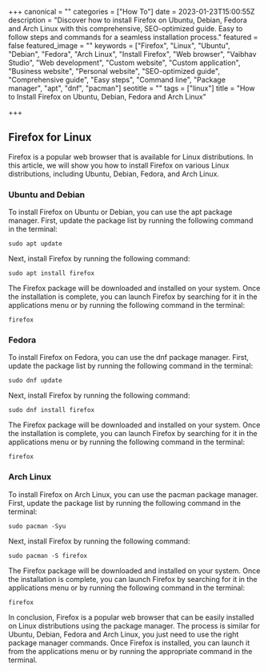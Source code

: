 +++
canonical = ""
categories = ["How To"]
date = 2023-01-23T15:00:55Z
description = "Discover how to install Firefox on Ubuntu, Debian, Fedora and Arch Linux with this comprehensive, SEO-optimized guide. Easy to follow steps and commands for a seamless installation process."
featured = false
featured_image = ""
keywords = ["Firefox", "Linux", "Ubuntu", "Debian", "Fedora", "Arch Linux", "Install Firefox", "Web browser", "Vaibhav Studio", "Web development", "Custom website", "Custom application", "Business website", "Personal website", "SEO-optimized guide", "Comprehensive guide", "Easy steps", "Command line", "Package manager", "apt", "dnf", "pacman"]
seotitle = ""
tags = ["linux"]
title = "How to Install Firefox on Ubuntu, Debian, Fedora and Arch Linux"

+++
## Firefox for Linux

Firefox is a popular web browser that is available for Linux distributions. In this article, we will show you how to install Firefox on various Linux distributions, including Ubuntu, Debian, Fedora, and Arch Linux.

### Ubuntu and Debian

To install Firefox on Ubuntu or Debian, you can use the apt package manager. First, update the package list by running the following command in the terminal:

    sudo apt update

Next, install Firefox by running the following command:

    sudo apt install firefox

The Firefox package will be downloaded and installed on your system. Once the installation is complete, you can launch Firefox by searching for it in the applications menu or by running the following command in the terminal:

    firefox

### Fedora

To install Firefox on Fedora, you can use the dnf package manager. First, update the package list by running the following command in the terminal:

    sudo dnf update

Next, install Firefox by running the following command:

    sudo dnf install firefox

The Firefox package will be downloaded and installed on your system. Once the installation is complete, you can launch Firefox by searching for it in the applications menu or by running the following command in the terminal:

    firefox

### Arch Linux

To install Firefox on Arch Linux, you can use the pacman package manager. First, update the package list by running the following command in the terminal:

    sudo pacman -Syu

Next, install Firefox by running the following command:

    sudo pacman -S firefox

The Firefox package will be downloaded and installed on your system. Once the installation is complete, you can launch Firefox by searching for it in the applications menu or by running the following command in the terminal:

    firefox

In conclusion, Firefox is a popular web browser that can be easily installed on Linux distributions using the package manager. The process is similar for Ubuntu, Debian, Fedora and Arch Linux, you just need to use the right package manager commands. Once Firefox is installed, you can launch it from the applications menu or by running the appropriate command in the terminal.